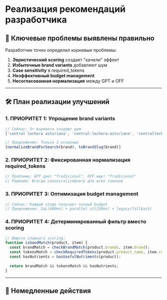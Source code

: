 # Реализация рекомендаций разработчика

## 🎯 **Ключевые проблемы выявлены правильно**

Разработчик точно определил корневые проблемы:
1. **Эвристический scoring** создает "качели" эффект
2. **Избыточные brand variants** добавляют шум
3. **Case sensitivity** в required_tokens
4. **Неэффективный budget management** 
5. **Несогласованная нормализация** между GPT и OFF

---

## 🛠️ **План реализации улучшений**

### **1. ПРИОРИТЕТ 1: Упрощение brand variants**
```javascript
// Сейчас: 3+ варианта создают шум
['central lechera asturiana', 'central-lechera-asturiana', 'centrallecheraasturiana']

// Предложение: Только 2 основных
[normalizeBrandForSearch(brand), toBrandSlug(brand)]
```

### **2. ПРИОРИТЕТ 2: Фиксированная нормализация required_tokens**
```javascript
// Проблема: GPT дает "Tradicional", OFF ищет "Tradicional"
// Решение: Всегда canonicalizeQuery для всех токенов
```

### **3. ПРИОРИТЕТ 3: Оптимизация budget management**
```javascript
// Сейчас: Каждый stage получает полный budget
// Предложение: SaL(600ms) + parallel v2(250ms) + legacy(fallback)
```

### **4. ПРИОРИТЕТ 4: Детерминированный фильтр вместо scoring**
```javascript
// Вместо сложного scoring:
function isGoodMatch(product, item) {
  const brandMatch = checkBrandMatch(product.brands, item.brand);
  const tokensMatch = checkRequiredTokens(product.product_name, item.required_tokens);
  const hasNutrients = hasUsefulNutriments(product);
  
  return brandMatch && tokensMatch && hasNutrients;
}
```

---

## 🚀 **Немедленные действия**
